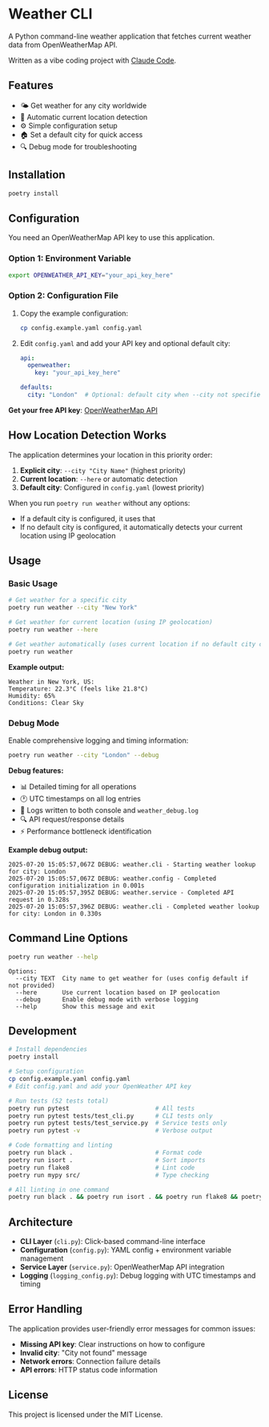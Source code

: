 # Weather CLI

A Python command-line weather application that fetches current weather data from OpenWeatherMap API.

Written as a vibe coding project with [Claude Code](https://claude.ai/code).

## Features

- 🌤️ Get weather for any city worldwide
- 📍 Automatic current location detection  
- ⚙️ Simple configuration setup
- 🏠 Set a default city for quick access
- 🔍 Debug mode for troubleshooting

## Installation

```bash
poetry install
```

## Configuration

You need an OpenWeatherMap API key to use this application.

### Option 1: Environment Variable

```bash
export OPENWEATHER_API_KEY="your_api_key_here"
```

### Option 2: Configuration File

1. Copy the example configuration:
   ```bash
   cp config.example.yaml config.yaml
   ```

2. Edit `config.yaml` and add your API key and optional default city:
   ```yaml
   api:
     openweather:
       key: "your_api_key_here"

   defaults:
     city: "London"  # Optional: default city when --city not specified
   ```

**Get your free API key**: [OpenWeatherMap API](https://openweathermap.org/api)

## How Location Detection Works

The application determines your location in this priority order:

1. **Explicit city**: `--city "City Name"` (highest priority)
2. **Current location**: `--here` or automatic detection
3. **Default city**: Configured in `config.yaml` (lowest priority)

When you run `poetry run weather` without any options:
- If a default city is configured, it uses that
- If no default city is configured, it automatically detects your current location using IP geolocation

## Usage

### Basic Usage

```bash
# Get weather for a specific city
poetry run weather --city "New York"

# Get weather for current location (using IP geolocation)
poetry run weather --here

# Get weather automatically (uses current location if no default city configured)
poetry run weather
```

**Example output:**
```
Weather in New York, US:
Temperature: 22.3°C (feels like 21.8°C)
Humidity: 65%
Conditions: Clear Sky
```

### Debug Mode

Enable comprehensive logging and timing information:

```bash
poetry run weather --city "London" --debug
```

**Debug features:**
- 📊 Detailed timing for all operations
- 🕐 UTC timestamps on all log entries
- 📝 Logs written to both console and `weather_debug.log`
- 🔍 API request/response details
- ⚡ Performance bottleneck identification

**Example debug output:**
```
2025-07-20 15:05:57,067Z DEBUG: weather.cli - Starting weather lookup for city: London
2025-07-20 15:05:57,067Z DEBUG: weather.config - Completed configuration initialization in 0.001s
2025-07-20 15:05:57,395Z DEBUG: weather.service - Completed API request in 0.328s
2025-07-20 15:05:57,396Z DEBUG: weather.cli - Completed weather lookup for city: London in 0.330s
```

## Command Line Options

```bash
poetry run weather --help
```

```
Options:
  --city TEXT  City name to get weather for (uses config default if not provided)
  --here       Use current location based on IP geolocation
  --debug      Enable debug mode with verbose logging
  --help       Show this message and exit
```

## Development

```bash
# Install dependencies
poetry install

# Setup configuration
cp config.example.yaml config.yaml
# Edit config.yaml and add your OpenWeather API key

# Run tests (52 tests total)
poetry run pytest                        # All tests
poetry run pytest tests/test_cli.py      # CLI tests only
poetry run pytest tests/test_service.py  # Service tests only
poetry run pytest -v                     # Verbose output

# Code formatting and linting
poetry run black .                       # Format code
poetry run isort .                       # Sort imports
poetry run flake8                        # Lint code
poetry run mypy src/                     # Type checking

# All linting in one command
poetry run black . && poetry run isort . && poetry run flake8 && poetry run mypy src/
```

## Architecture

- **CLI Layer** (`cli.py`): Click-based command-line interface
- **Configuration** (`config.py`): YAML config + environment variable management
- **Service Layer** (`service.py`): OpenWeatherMap API integration
- **Logging** (`logging_config.py`): Debug logging with UTC timestamps and timing

## Error Handling

The application provides user-friendly error messages for common issues:

- **Missing API key**: Clear instructions on how to configure
- **Invalid city**: "City not found" message
- **Network errors**: Connection failure details
- **API errors**: HTTP status code information

## License

This project is licensed under the MIT License.
